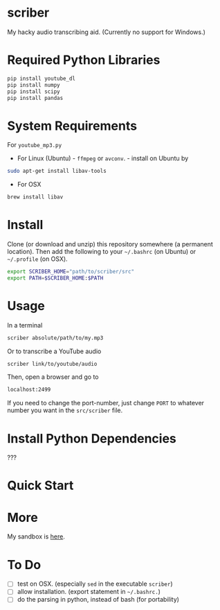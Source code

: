 # scriber
My hacky audio transcribing aid. (Currently no support for Windows.)

# Required Python Libraries

```bash
pip install youtube_dl
pip install numpy
pip install scipy
pip install pandas
```

# System Requirements

For `youtube_mp3.py`

- For Linux (Ubuntu)
      - `ffmpeg` or `avconv`. 
      - install on Ubuntu by 

```bash
sudo apt-get install libav-tools
```

- For OSX

```bash
brew install libav
```


# Install

Clone (or download and unzip) this repository somewhere (a permanent location). 
Then add the following to your `~/.bashrc` (on Ubuntu) or `~/.profile` (on OSX).

```bash
export SCRIBER_HOME="path/to/scriber/src"
export PATH=$SCRIBER_HOME:$PATH
```

# Usage

In a terminal

```bash
scriber absolute/path/to/my.mp3
```

Or to transcribe a YouTube audio

```bash
scriber link/to/youtube/audio
```

Then, open a browser and go to

```bash
localhost:2499
```

If you need to change the port-number, just change `PORT` to whatever
number you want in the `src/scriber` file. 


# Install Python Dependencies
???

# Quick Start

# More
My sandbox is [here][1].

# To Do
- [ ] test on OSX. (especially `sed` in the executable `scriber`)
- [ ] allow installation. (export statement in `~/.bashrc.`)
- [ ] do the parsing in python, instead of bash (for portability)

[1]: https://github.com/luiarthur/signal_processing/tree/master/sandbox/python
